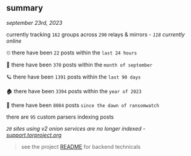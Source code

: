 
## summary
_september 23rd, 2023_

currently tracking `162` groups across `290` relays & mirrors - _`118` currently online_

⏲ there have been `22` posts within the `last 24 hours`

🦈 there have been `370` posts within the `month of september`

🪐 there have been `1391` posts within the `last 90 days`

🏚 there have been `3394` posts within the `year of 2023`

🦕 there have been `8084` posts `since the dawn of ransomwatch`

there are `95` custom parsers indexing posts

_`20` sites using v2 onion services are no longer indexed - [support.torproject.org](https://support.torproject.org/onionservices/v2-deprecation/)_

> see the project [README](https://github.com/joshhighet/ransomwatch#ransomwatch--) for backend technicals
